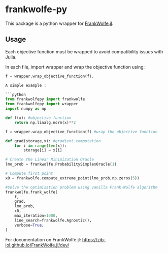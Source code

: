 # frankwolfe-py

This package is a python wrapper for [FrankWolfe.jl](https://github.com/ZIB-IOL/FrankWolfe.jl).

## Usage 

Each objective function must be wrapped to avoid compatibility issues with Julia.

In each file, import wrapper and wrap the objective function using:
```python
f = wrapper.wrap_objective_function(f).

A simple example : 

```python
from frankwolfepy import frankwolfe
from frankwolfepy import wrapper
import numpy as np

def f(x): #objective function
    return np.linalg.norm(x)**2

f = wrapper.wrap_objective_function(f) #wrap the objective function

def grad(storage,x): #gradient computation
    for i in range(len(x)):
        storage[i] = x[i]

# Create the Linear Minimization Oracle
lmo_prob = frankwolfe.ProbabilitySimplexOracle(1)

# Compute first point
x0 = frankwolfe.compute_extreme_point(lmo_prob,np.zeros(5))

#Solve the optimisation problem using vanilla Frank-Wolfe algorithm
frankwolfe.frank_wolfe(
    f,
    grad,
    lmo_prob,
    x0,
    max_iteration=1000,
    line_search=frankwolfe.Agnostic(),
    verbose=True,
)
```

For documentation on FrankWolfe.jl: https://zib-iol.github.io/FrankWolfe.jl/dev/

